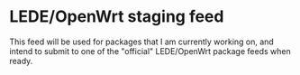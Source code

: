 LEDE/OpenWrt staging feed
=========================

This feed will be used for packages that I am currently working on, and intend
to submit to one of the "official" LEDE/OpenWrt package feeds when ready.
